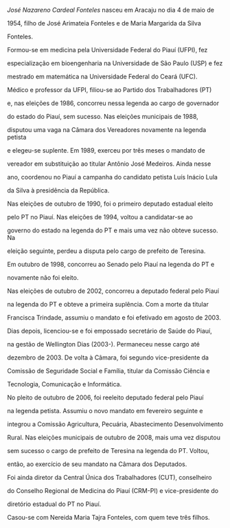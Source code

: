 

*José Nazareno Cardeal Fonteles* nasceu em Aracaju no dia 4 de maio de

1954, filho de José Arimateia Fonteles e de Maria Margarida da Silva

Fonteles.



Formou-se em medicina pela Universidade Federal do Piauí (UFPI), fez

especialização em bioengenharia na Universidade de São Paulo (USP) e fez

mestrado em matemática na Universidade Federal do Ceará (UFC).



Médico e professor da UFPI, filiou-se ao Partido dos Trabalhadores (PT)

e, nas eleições de 1986, concorreu nessa legenda ao cargo de governador

do estado do Piauí, sem sucesso. Nas eleições municipais de 1988,

disputou uma vaga na Câmara dos Vereadores novamente na legenda petista

e elegeu-se suplente. Em 1989, exerceu por três meses o mandato de

vereador em substituição ao titular Antônio José Medeiros. Ainda nesse

ano, coordenou no Piauí a campanha do candidato petista Luís Inácio Lula

da Silva à presidência da República.



Nas eleições de outubro de 1990, foi o primeiro deputado estadual eleito

pelo PT no Piauí. Nas eleições de 1994, voltou a candidatar-se ao

governo do estado na legenda do PT e mais uma vez não obteve sucesso. Na

eleição seguinte, perdeu a disputa pelo cargo de prefeito de Teresina.

Em outubro de 1998, concorreu ao Senado pelo Piauí na legenda do PT e

novamente não foi eleito.



Nas eleições de outubro de 2002, concorreu a deputado federal pelo Piauí

na legenda do PT e obteve a primeira suplência. Com a morte da titular

Francisca Trindade, assumiu o mandato e foi efetivado em agosto de 2003.

Dias depois, licenciou-se e foi empossado secretário de Saúde do Piauí,

na gestão de Wellington Dias (2003-). Permaneceu nesse cargo até

dezembro de 2003. De volta à Câmara, foi segundo vice-presidente da

Comissão de Seguridade Social e Família, titular da Comissão Ciência e

Tecnologia, Comunicação e Informática.



No pleito de outubro de 2006, foi reeleito deputado federal pelo Piauí

na legenda petista. Assumiu o novo mandato em fevereiro seguinte e

integrou a Comissão Agricultura, Pecuária, Abastecimento Desenvolvimento

Rural. Nas eleições municipais de outubro de 2008, mais uma vez disputou

sem sucesso o cargo de prefeito de Teresina na legenda do PT. Voltou,

então, ao exercício de seu mandato na Câmara dos Deputados.



Foi ainda diretor da Central Única dos Trabalhadores (CUT), conselheiro

do Conselho Regional de Medicina do Piauí (CRM-PI) e vice-presidente do

diretório estadual do PT no Piauí.



Casou-se com Nereida Maria Tajra Fonteles, com quem teve três filhos.



